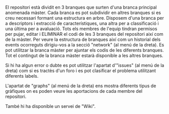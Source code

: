 El repositori està dividit en 3 branques que surten d'una branca principal anomenada màster. Cada branca es pot subdividir en altres branques si es creu necessari formant una estructura en arbre. Disposem d'una branca per a descriptors i extracció de característiques, una altra per a classificació i una última per a avaluació. Tots els membres de l'equip tindran permisos per pujar, editar i ELIMINAR el codi de les 3 branques del repositori així com de la màster.
Per veure la estructura de branques així com un historial dels events ocorreguts dirigiu-vos a la secció "network" (al menú de la dreta). Es pot utilitzar la branca màster per ajuntar els codis de les diferents branques. Tot el contingut de la branca màster estarà disponible a les altres branques.

Si hi ha algun error o dubte es pot utilitzar l'apartat d'"issues" (al menú de la dreta) com si es tractès d'un foro i es pot clasificar el problema utilitzant diferents labels.

L'apartat de "graphs" (al menú de la dreta) ens mostra diferents tipus de gràfiques on es poden veure les aportacions de cada membre del repositori.

També hi ha disponible un servei de "Wiki".
